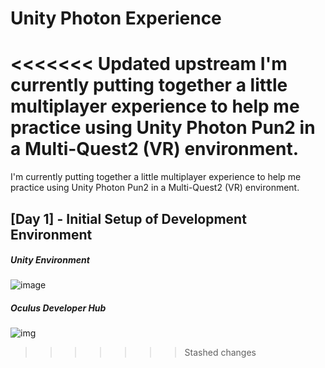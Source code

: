 # Unity Photon Experience
<<<<<<< Updated upstream
 I'm currently putting together a little multiplayer experience to help me practice using Unity Photon Pun2 in a Multi-Quest2 (VR) environment.
=======

I'm currently putting together a little multiplayer experience to help me practice using Unity Photon Pun2 in a Multi-Quest2 (VR) environment.

## [Day 1] - Initial Setup of Development Environment

##### Unity Environment

![image](https://i.gyazo.com/35f8d062482b1fe4ac9e985f5723c37f.png)

##### Oculus Developer Hub

![img](https://i.gyazo.com/df7ed34be9bb5b4e0e7726f80a8572b1.png)
>>>>>>> Stashed changes
